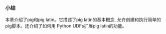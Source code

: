 <h3>小结</h3>
本章介绍了pig和pig latin。它描述了pig latin的基本概念, 允许创建和执行简单的pig脚本。还介绍了如何用 Python UDFs扩展pig latin的功能。